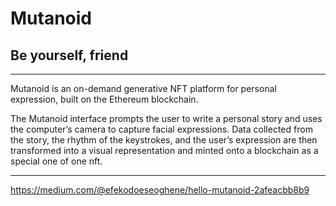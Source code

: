# Mutanoid

## Be yourself, friend

***
Mutanoid is an on-demand generative NFT platform for personal expression, built on the Ethereum blockchain.

The Mutanoid interface prompts the user to write a personal story and uses the computer’s camera to capture facial expressions. Data collected from the story, the rhythm of the keystrokes, and the user’s expression are then transformed into a visual representation and minted onto a blockchain as a special one of one nft.
***

<https://medium.com/@efekodoeseoghene/hello-mutanoid-2afeacbb8b9>

